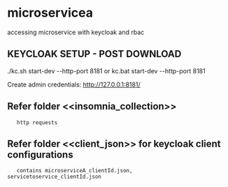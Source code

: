 # microservicea
accessing microservice with keycloak and rbac  


KEYCLOAK SETUP - POST DOWNLOAD
------------------------------

./kc.sh start-dev --http-port 8181 or
kc.bat start-dev --http-port 8181

Create admin credentials: http://127.0.0.1:8181/

## Refer folder <<insomnia_collection>> 
       http requests

## Refer folder <<client_json>> for keycloak client configurations
       contains microserviceA_clientId.json, servicetoservice_clientId.json

